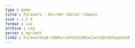 ```yaml
---
type : game
title : Furasera - Hurrah! Sailor (Japan)
size : 1.1 G
format : iso
archive : zip
server : myrient
link2 : Furasera%20-%20Hurrah%21%20Sailor%20%28Japan%29
---
```

